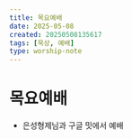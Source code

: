 ```yaml
---
title: 목요예배
date: 2025-05-08
created: 20250508135617
tags: [묵상, 예배]
type: worship-note
---
```


# 목요예배

* 은성형제님과 구글 밋에서 예배
